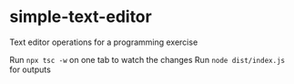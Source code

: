 # simple-text-editor
Text editor operations for a programming exercise

Run `npx tsc -w` on one tab to watch the changes
Run `node dist/index.js` for outputs
